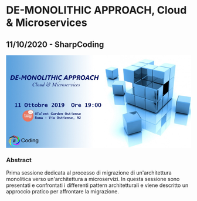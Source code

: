 # DE-MONOLITHIC APPROACH, Cloud & Microservices
## 11/10/2020 - SharpCoding

<img width="700" src="https://github.com/engineering87/TechnicalSessions/blob/main/Posters/2019-10-11.jpg" style="vertical-align:middle"> 

### Abstract
Prima sessione dedicata al processo di migrazione di un'architettura monolitica verso un'architettura a microservizi.
In questa sessione sono presentati e confrontati i differenti pattern architetturali e viene descritto un approccio pratico per affrontare la migrazione.
